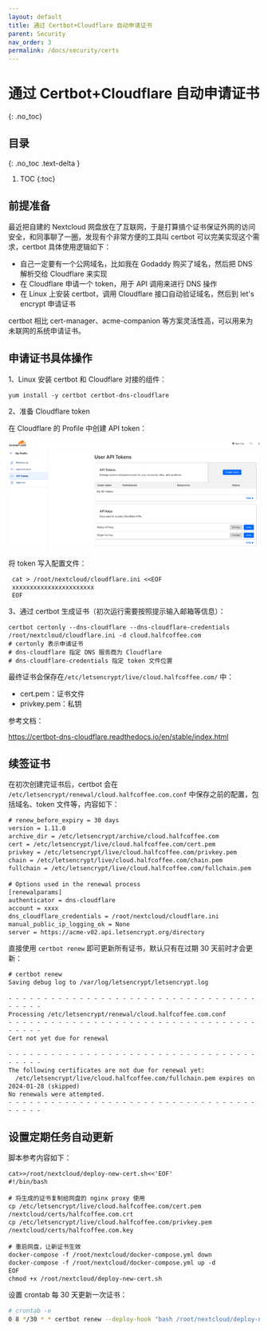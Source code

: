 ```yaml
---
layout: default
title: 通过 Certbot+Cloudflare 自动申请证书
parent: Security
nav_order: 3
permalink: /docs/security/certs
---
```


# 通过 Certbot+Cloudflare 自动申请证书


{: .no_toc}

## 目录

{: .no_toc .text-delta }


1. TOC
{:toc}

## 前提准备

最近把自建的 Nextcloud 网盘放在了互联网，于是打算搞个证书保证外网的访问安全，和同事聊了一圈，发现有个非常方便的工具叫 certbot 可以完美实现这个需求，certbot 具体使用逻辑如下：

- 自己一定要有一个公网域名，比如我在 Godaddy 购买了域名，然后把 DNS 解析交给 Cloudflare 来实现
- 在 Cloudflare 申请一个 token，用于 API 调用来进行 DNS 操作
- 在 Linux 上安装 certbot，调用 Cloudflare 接口自动验证域名，然后到 let's encrypt 申请证书



certbot 相比 cert-manager、acme-companion 等方案灵活性高，可以用来为未联网的系统申请证书。

## 申请证书具体操作

1、Linux 安装 certbot 和 Cloudflare 对接的组件：

```shell
yum install -y certbot certbot-dns-cloudflare
```

2、准备 Cloudflare token

在 Cloudflare 的 Profile 中创建 API token：

![image-20231030134648616](../../pics/image-20231030134648616.png)

将 token 写入配置文件：

```shell
 cat > /root/nextcloud/cloudflare.ini <<EOF
 xxxxxxxxxxxxxxxxxxxxxxx
 EOF
```

3、通过 certbot 生成证书（初次运行需要按照提示输入邮箱等信息）：

```shell
certbot certonly --dns-cloudflare --dns-cloudflare-credentials /root/nextcloud/cloudflare.ini -d cloud.halfcoffee.com
# certonly 表示申请证书
# dns-cloudflare 指定 DNS 服务商为 Cloudflare
# dns-cloudflare-credentials 指定 token 文件位置
```

最终证书会保存在`/etc/letsencrypt/live/cloud.halfcoffee.com/` 中：

- cert.pem：证书文件
- privkey.pem：私钥

参考文档：

https://certbot-dns-cloudflare.readthedocs.io/en/stable/index.html

## 续签证书

在初次创建完证书后，certbot 会在  `/etc/letsencrypt/renewal/cloud.halfcoffee.com.conf` 中保存之前的配置，包括域名、token 文件等，内容如下：

```shell
# renew_before_expiry = 30 days
version = 1.11.0
archive_dir = /etc/letsencrypt/archive/cloud.halfcoffee.com
cert = /etc/letsencrypt/live/cloud.halfcoffee.com/cert.pem
privkey = /etc/letsencrypt/live/cloud.halfcoffee.com/privkey.pem
chain = /etc/letsencrypt/live/cloud.halfcoffee.com/chain.pem
fullchain = /etc/letsencrypt/live/cloud.halfcoffee.com/fullchain.pem

# Options used in the renewal process
[renewalparams]
authenticator = dns-cloudflare
account = xxxx
dns_cloudflare_credentials = /root/nextcloud/cloudflare.ini
manual_public_ip_logging_ok = None
server = https://acme-v02.api.letsencrypt.org/directory
```

直接使用 `certbot renew` 即可更新所有证书，默认只有在过期 30 天前时才会更新：

```shell
# certbot renew
Saving debug log to /var/log/letsencrypt/letsencrypt.log

- - - - - - - - - - - - - - - - - - - - - - - - - - - - - - - - - - - - - - - -
Processing /etc/letsencrypt/renewal/cloud.halfcoffee.com.conf
- - - - - - - - - - - - - - - - - - - - - - - - - - - - - - - - - - - - - - - -
Cert not yet due for renewal

- - - - - - - - - - - - - - - - - - - - - - - - - - - - - - - - - - - - - - - -
The following certificates are not due for renewal yet:
  /etc/letsencrypt/live/cloud.halfcoffee.com/fullchain.pem expires on 2024-01-28 (skipped)
No renewals were attempted.
- - - - - - - - - - - - - - - - - - - - - - - - - - - - - - - - - - - - - - - -
```



## 设置定期任务自动更新

脚本参考内容如下：

```shell
cat>>/root/nextcloud/deploy-new-cert.sh<<'EOF'
#!/bin/bash

# 将生成的证书复制给网盘的 nginx proxy 使用
cp /etc/letsencrypt/live/cloud.halfcoffee.com/cert.pem /nextcloud/certs/halfcoffee.com.crt
cp /etc/letsencrypt/live/cloud.halfcoffee.com/privkey.pem /nextcloud/certs/halfcoffee.com.key

# 重启网盘，让新证书生效
docker-compose -f /root/nextcloud/docker-compose.yml down
docker-compose -f /root/nextcloud/docker-compose.yml up -d
EOF
chmod +x /root/nextcloud/deploy-new-cert.sh
```



设置 crontab 每 30 天更新一次证书：

```bash
# crontab -e
0 8 */30 * * certbot renew --deploy-hook "bash /root/nextcloud/deploy-new-cert.sh"
```

